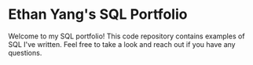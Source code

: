 # **Ethan Yang's SQL Portfolio**
Welcome to my SQL portfolio! This code repository contains examples of SQL I've written. Feel free to take a look and reach out if you have any questions.
